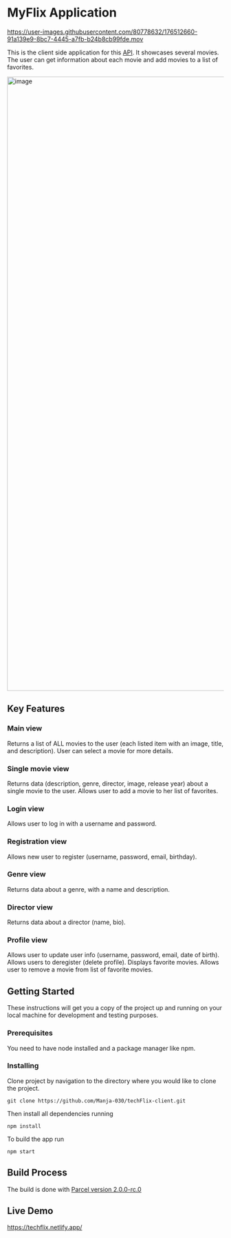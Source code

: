 # MyFlix Application
https://user-images.githubusercontent.com/80778632/176512660-91a139e9-8bc7-4445-a7fb-b24b8cb99fde.mov

This is the client side application for this [API](https://github.com/Manja-030/movie-app). It showcases several movies. The user can get information about each movie and add movies to a list of favorites.

<img width="1427" alt="image" src="https://user-images.githubusercontent.com/80778632/166975245-0a2d86cc-c3e1-4867-ac03-a783f83f85e3.png">

## Key Features

### Main view

Returns a list of ALL movies to the user (each listed item with an image, title, and description).
User can select a movie for more details.

### Single movie view

Returns data (description, genre, director, image, release year) about a single movie to the user.
Allows user to add a movie to her list of favorites.

### Login view

Allows user to log in with a username and password.

### Registration view

Allows new user to register (username, password, email, birthday).

### Genre view

Returns data about a genre, with a name and description.

### Director view

Returns data about a director (name, bio).

### Profile view

Allows user to update user info (username, password, email, date of birth).
Allows users to deregister (delete profile).
Displays favorite movies.
Allows user to remove a movie from list of favorite movies.

## Getting Started

These instructions will get you a copy of the project up and running on your local machine for development and testing purposes.

### Prerequisites

You need to have node installed and a package manager like npm.

### Installing

Clone project by navigation to the directory where you would like to clone the project.

```
git clone https://github.com/Manja-030/techFlix-client.git
```

Then install all dependencies running

```
npm install
```

To build the app run

```
npm start
```

## Build Process

The build is done with [Parcel version 2.0.0-rc.0](https://www.npmjs.com/package/parcel/v/2.0.0-rc.0)

## Live Demo

https://techflix.netlify.app/
